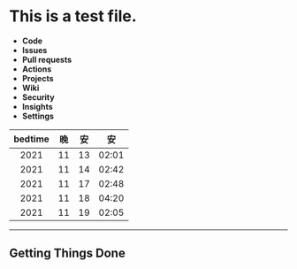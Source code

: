 # This is a test file.

- **Code**
- **Issues**
- **Pull requests**
- **Actions**
- **Projects**
- **Wiki**
- **Security**
- **Insights**
- **Settings**

|bedtime|晚|安|安|
|:-:|:-:|:-:|:-:|
|2021|11|13|02:01|
|2021|11|14|02:42|
|2021|11|17|02:48|
|2021|11|18|04:20|
|2021|11|19|02:05|

---

## Getting Things Done

